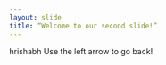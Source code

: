 ```yaml
---
layout: slide
title: “Welcome to our second slide!”
---
```

hrishabh
Use the left arrow to go back!
